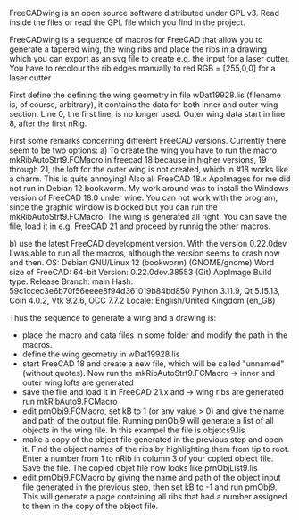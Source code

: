 FreeCADwing is an open source software distributed under GPL v3. Read inside the files or read the GPL file which you find in the project.

FreeCADwing is a sequence of macros for FreeCAD that allow you to generate a tapered wing, the wing ribs and place the ribs in a drawing which you can export as an svg file to create e.g. the input for a laser cutter. You have to recolour the rib edges manually to red RGB = [255,0,0] for a laser cutter

First define the defining the wing geometry in file wDat19928.lis (filename is, of course, arbitrary), it contains the data for both inner and outer wing section. Line 0, the first line, is no longer used. Outer wing data start in line 8, after the first nRig.

First some remarks concerning different FreeCAD versions. Currently there seem to be two options:
a) To create the wing you have to run the macro mkRibAutoStrt9.FCMacro in freecad 18 because in higher versions, 19 through 21, the loft for the outer wing is not created, which in #18 works like a charm. This is quite annoying! Also all FreeCAD 18.x AppImages for me did not run in Debian 12 bookworm. My work around was to install the Windows version of FreeCAD 18.0 under wine. You can not work with the program, since the graphic window is blocked but you can run the mkRibAutoStrt9.FCMacro. The wing is generated all right. You can save the file, load it in e.g. FreeCAD 21 and proceed by runnig the other macros. 

b) use the latest FreeCAD development version. 
With the version 0.22.0dev I was able to run all the macros, although the version seems to crash now and then.
OS: Debian GNU/Linux 12 (bookworm) (GNOME/gnome)
Word size of FreeCAD: 64-bit
Version: 0.22.0dev.38553 (Git) AppImage
Build type: Release
Branch: main
Hash: 59c1ccec3e6b70f56eeee8f94d361019b84bd850
Python 3.11.9, Qt 5.15.13, Coin 4.0.2, Vtk 9.2.6, OCC 7.7.2
Locale: English/United Kingdom (en_GB)



Thus the sequence to generate a wing and a drawing is:
- place the macro and data files in some folder and
  modify the path in the macros.
- define the wing geometry in wDat19928.lis 
- start FreeCAD 18 and create a new file, which will
  be called "unnamed" (without quotes). Now run the
  mkRibAutoStrt9.FCMacro                           -> inner and outer wing lofts are generated
- save the file and load it in FreeCAD 21.x and    -> wing ribs are generated
  run mkRibAuto9.FCMacro
- edit prnObj9.FCMacro, set kB to 1 (or any value > 0) 
  and give the name and path of the output file.
  Running prnObj9 will generate a list of all objects in 
  the wing file. In this exampel the file is objetcs9.lis
- make a copy of the object file generated in the previous
  step and open it. Find the object names of the ribs by
  highlighting them from tip to root. Enter a number from
  1 to nRib in column 3 of your copied object file. Save the 
  file. The copied objet file now looks like prnObjList9.lis 
- edit prnObj9.FCMacro by giving the name and path of the
  object input file generated in the previous step, then
  set kB to -1 and run prnObj9. This will generate a page
  containing all ribs that had a number assigned to them
  in the copy of the object file.
